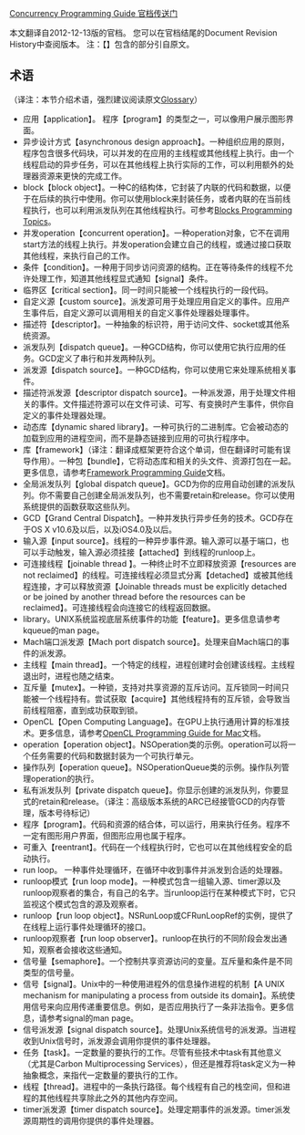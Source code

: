 [Concurrency Programming Guide 官档传送门](https://developer.apple.com/library/content/documentation/General/Conceptual/ConcurrencyProgrammingGuide/Introduction/Introduction.html#//apple_ref/doc/uid/TP40008091)

本文翻译自2012-12-13版的官档。
您可以在官档结尾的Document Revision History中查阅版本。
注：【】包含的部分引自原文。

## 术语
（译注：本节介绍术语，强烈建议阅读原文[Glossary](https://developer.apple.com/library/content/documentation/General/Conceptual/ConcurrencyProgrammingGuide/Glossary/Glossary.html#//apple_ref/doc/uid/TP40008091-CH104-SW2)）
- 应用【application】。 程序【program】的类型之一，可以像用户展示图形界面。
- 异步设计方式【asynchronous design approach】。一种组织应用的原则，程序包含很多代码块，可以并发的在应用的主线程或其他线程上执行。由一个线程启动的异步任务，可以在其他线程上执行实际的工作，可以利用额外的处理器资源来更快的完成工作。
- block【block object】。一种C的结构体，它封装了内联的代码和数据，以便于在后续的执行中使用。你可以使用block来封装任务，或者内联的在当前线程执行，也可以利用派发队列在其他线程执行。可参考[Blocks Programming Topics](https://developer.apple.com/library/content/documentation/Cocoa/Conceptual/Blocks/Articles/00_Introduction.html#//apple_ref/doc/uid/TP40007502)。
- 并发operation【concurrent operation】。一种operation对象，它不在调用start方法的线程上执行。并发operation会建立自己的线程，或通过接口获取其他线程，来执行自己的工作。
- 条件【condition】。一种用于同步访问资源的结构。正在等待条件的线程不允许处理工作，知道其他线程显式通知【signal】条件。
- 临界区【critical section】。同一时间只能被一个线程执行的一段代码。
- 自定义源【custom source】。派发源可用于处理应用自定义的事件。应用产生事件后，自定义源可以调用相关的自定义事件处理器处理事件。
- 描述符【descriptor】。一种抽象的标识符，用于访问文件、socket或其他系统资源。
- 派发队列【dispatch queue】。一种GCD结构，你可以使用它执行应用的任务。GCD定义了串行和并发两种队列。
- 派发源【dispatch source】。一种GCD结构，你可以使用它来处理系统相关事件。
- 描述符派发源【descriptor dispatch source】。一种派发源，用于处理文件相关的事件。文件描述符源可以在文件可读、可写、有变换时产生事件，供你自定义的事件处理器处理。
- 动态库【dynamic shared library】。一种可执行的二进制库。它会被动态的加载到应用的进程空间，而不是静态链接到应用的可执行程序中。
- 库【framework】（译注：翻译成框架更符合这个单词，但在翻译时可能有误导作用）。一种包【bundle】，它将动态库和相关的头文件、资源打包在一起。更多信息，请参考[Framework Programming Guide](https://developer.apple.com/library/content/documentation/MacOSX/Conceptual/BPFrameworks/Frameworks.html#//apple_ref/doc/uid/10000183i)文档。
- 全局派发队列【global dispatch queue】。GCD为你的应用自动创建的派发队列。你不需要自己创建全局派发队列，也不需要retain和release。你可以使用系统提供的函数获取这些队列。
- GCD【Grand Central Dispatch】。一种并发执行异步任务的技术。GCD存在于OS X v10.6及以后，以及iOS4.0及以后。
- 输入源【input source】。线程的一种异步事件源。输入源可以基于端口，也可以手动触发，输入源必须挂接【attached】到线程的runloop上。
- 可连接线程【joinable thread 】。一种终止时不立即释放资源【resources are not reclaimed】的线程。可连接线程必须显式分离【detached】或被其他线程连接，才可以释放资源【Joinable threads must be explicitly detached or be joined by another thread before the resources can be reclaimed】。可连接线程会向连接它的线程返回数据。
- library。UNIX系统监视底层系统事件的功能【feature】。更多信息请参考kqueue的man page。
- Mach端口派发源【Mach port dispatch source】。处理来自Mach端口的事件的派发源。
- 主线程【main thread】。一个特定的线程，进程创建时会创建该线程。主线程退出时，进程也随之结束。
- 互斥量【mutex】。一种锁，支持对共享资源的互斥访问。互斥锁同一时间只能被一个线程持有。尝试获取【acquire】其他线程持有的互斥锁，会导致当前线程阻塞，直到成功获取到锁。
- OpenCL【Open Computing Language】。在GPU上执行通用计算的标准技术。更多信息，请参考[OpenCL Programming Guide for Mac](https://developer.apple.com/library/content/documentation/Performance/Conceptual/OpenCL_MacProgGuide/Introduction/Introduction.html#//apple_ref/doc/uid/TP40008312)文档。
- operation【operation object】。NSOperation类的示例。operation可以将一个任务需要的代码和数据封装为一个可执行单元。
- 操作队列【operation queue】。NSOperationQueue类的示例。操作队列管理operation的执行。
- 私有派发队列【private dispatch queue】。你显示创建的派发队列，你要显式的retain和release。（译注：高级版本系统的ARC已经接管GCD的内存管理，版本号待标记）
- 程序【program】。代码和资源的结合体，可以运行，用来执行任务。程序不一定有图形用户界面，但图形应用也属于程序。
- 可重入【reentrant】。代码在一个线程执行时，它也可以在其他线程安全的启动执行。
- run loop。 一种事件处理循环，在循环中收到事件并派发到合适的处理器。
- runloop模式【run loop mode】。一种模式包含一组输入源、timer源以及runloop观察者的集合，有自己的名字。当runloop运行在某种模式下时，它只监视这个模式包含的源及观察者。
- runloop【run loop object】。NSRunLoop或CFRunLoopRef的实例，提供了在线程上运行事件处理循环的接口。
- runloop观察者【run loop observer】。runloop在执行的不同阶段会发出通知，观察者会接收这些通知。
- 信号量【semaphore】。一个控制共享资源访问的变量。互斥量和条件是不同类型的信号量。
- 信号【signal】。Unix中的一种使用进程外的信息操作进程的机制【A UNIX mechanism for manipulating a process from outside its domain】。系统使用信号来向应用传递重要信息。例如，是否应用执行了一条非法指令。更多信息，请参考signal的man page。
- 信号派发源【signal dispatch source】。处理Unix系统信号的派发源。当进程收到Unix信号时，派发源会调用你提供的事件处理器。
- 任务【task】。一定数量的要执行的工作。尽管有些技术中task有其他意义（尤其是Carbon Multiprocessing Services），但还是推荐将task定义为一种抽象概念，来指代一定数量的要执行的工作。
- 线程【thread】。进程中的一条执行路径。每个线程有自己的栈空间，但和进程的其他线程共享除此之外的其他内存空间。
- timer派发源【timer dispatch source】。处理定期事件的派发源。timer派发源周期性的调用你提供的事件处理器。



